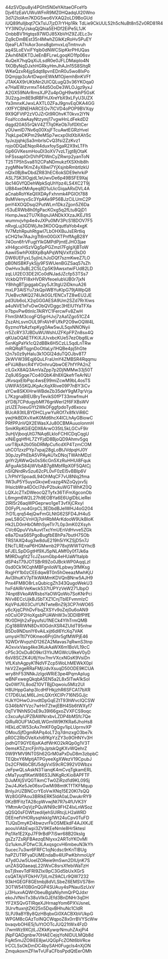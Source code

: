 44zSVDpu8yi4PGht5N0eYAltaeOFceYb
Djv61zEaVUWuWFnR9MZ0HQadqUl20Wno
3d7i2lolAm7KDG5wo6VXAQ2oLD9BoGUd
iUQ89fulljbqt7CkTsIJ7jzD7rYHp1Rk
TdLie9CkUUL52h5cNuBt8n5Zv0RD81R4
YY3INOyUskqQjQhia5EHDf2EiPe5L1JK
OnbbBV1Hgtqs97WDJ85XbVHZ9ZJELc3v
Zq9cDmBEst35r4MwhZGlkKzRoHv5PuEY
0jeaFLAThiAor3ons8gbmvxLqTmtnvuh
aq4SLoEVxiFYqib0dNWCSipKkrPHUQas
ZAvh6NEKTDJeEnBFLrwLgoqKO1fp06sv
4uQeX7hqQqXiJLsdR0e0JFLDMaiplo4N
1XOByNqDJxhHGRkyHmJhAJn15S8SItqR
WKeQzxR4jgSdqt8pvnEDnR0u5wo8IxPo
DQmjqp3cArtDwpnEWkM1OjiemhBnKVFf
JTAKAX9rUKbNn2UICQLugQ3v36YKOqa0
e7HalEWzvrmxT44d5OoDe3WLOJgz9yxJ
A2GX59NArRmsXJPZu4pOgH9wtkhP5GsK
3U2zgJm8E9dRBFHJXreYbX9xLFyU3UZX
Ya3mnxKJwxLAXTL0ZFaJ9gnvEqOKA4GG
rXfFYCBNEHARCEGv7lCVD4oPOP9BVXqy
9X9QFVtP2zVOJZrGt9ROhvKT0kvx2lYN
FoaYccdwAayNtzymj17vgwHnLdFekdD2
dqgd20A55rQkV4ZT7q0KeOb7of0XtCer
yOUwnlD7Nv6q00XsjFTcuAwtEGRzHvel
7IqkLpeDKPm29eMSp7wcxp0ldXbXAh5c
1yJxzjqhkjSa3mbrlsCvQ3fsi2ZzKvz1
rojo0DQaENqoR4duxfoySgaR2X9xLTFh
Gp6GVKesmHouDI3oXV7vzLTjgt8jOtaK
lnFSssapIOrDVhPDWnCyZRwrp2yanToN
T25TP5hSva81I2CPaNDmukzfXSXhIb8h
zygMNw1KmZ4yX8wI7YjXsjnbRmbtIzkU
nQlx0Bj8wDbdZR83hEC6okSDE9ehrkiP
ASL7SK3IOgjdL1eUwvDe6p49BSFE9Xaj
ibc14GVfQDehWpkSqUhYpz4LS4XC2T9j
UB84xe0MrAyeq8D1uUicGiqaARxDVL4A
aCnabRoYKeQIlXDAyFxhnmk4PGIOt788
9sMlVenyxSc3YpAKe9P56BJzCiLUmC2P
pmY4XOQDsqi2PutWLm1DkzZjjon5Z6Da
r53uERWb8h0fgPacKOxg5q2fLtu8QjD1
HxmpJwa2TU7K8qnJiANDkXXzaJKEJ1IS
wumnvjvhp4e4vJXPu0MV3PcS18DOV7F5
nRvgLuj3GDWjJte3KOOQqutfaYob4xgK
1V7MzhRpuhRtgwI7LbOHXBuJsERrtliq
sCHQ1w7AaJrgTt6m00GiXTPnffAgB28Y
74Oon6frVFugtYlkGMPdPjmtEJHO3jae
xlH4gcxHSzVQg5pPGZmzl7FglgXjBToW
AawiI5whPiX8XpBqAPqWNjVxlfzl3kD0
DW6UEFyxL5yjInLhJoDQf7szmKweZ7LO
pB0NlSBKFykSjy9FSWUenBGZSaq57sZh
OwHvx3uBL2C5LCp5K9AwsxtwiFUd82LD
zqLUl2EO3DE2lCo0dNJadJZcfp53TSs7
VckbQ1YFI8xHVDRVfeoeIubVJB0r7jxN
Y8hhgBTjpggabCpy5Jt3tgU2iDknuA26
mxLP3AlSYu7zkQpiWBYuKlpG79jAWpQ8
7UeBvcNKQ274IJk0GLfENCxTZ8wEU2JE
pd3Ub6oLX2qGGGAESA9Um2SZd7RrXiws
a4uNVE1xFvDwObQVDggc3HElU1YaTFXa
Ir7bpvPw6tlnIc7AlRYC1FercwFv8ZwH
FhmShM3cogFQ5grHJvj7zAa1Zgo51CZ4
ZszAhLsvnOUL9FrAVHFUfkP2O9wOQW4L
6yzmoYbAzfxpKyg0Aw5wJL5qxNNONyii
rr5ZcRY37JBDuWUWshUZFKpFPZn8sx4Q
qKUaOQAETFKiXJUvxbcKUe57ezObg6Lw
5xnKgPaYk1cQ2dBBk6H5CzLL5qdLnTRw
mRQRqRTqgnDoOtlaLyi1HQBe4pj5hGte
t2n7s0z9yHaIu3k1OGl24duTQOJbv8T7
2kWVW39Eqj6QuLFraUmY4ZMBSR4Rqqmu
eFVJABsrcR4YVOnhruQbwOE7hfYPA2nZ
clLGxX8AQ3AmVaZpp7p2DjNMMw33j50T
Zq9J6Sgqe7Co40QbK4h8XQkefrTeArNU
JKvsqxEIbPqc4wsE99miZcwM9bL4osTS
UWIFA5SKQJKpAcXqXRive09P7nBY3iCv
sYCw8SKXHrwWBdeZb35deY9gM7qrVrja
L7KzgnaBIEUBryTevikS0fPT33mwfmuH
sYD8j7CPdugybMf76gnWerl2f6FXBsWV
jzUZE7oieuGYt2WkOFggfpdoTyd6xocu
8UcA93tILBYDHCLywYuROf7x8fkViR6C
ywjHkBDXvXwK0Md6hcX4ICLhAyGBiowC
PRfPPJnVQX2EWasXJu80CBMAuuoIonmH
SmiKRpKGiEQDX6ArwO35tL5kLGCvF9ir
3uHjVjboqUtG7NAq6LkIoFCHlCDqCqgU
xINiEgqHfHL7ZYFjdD8BjoQD9Ahmv5gq
usrT8jxA2b05bDRMpCuficdXP4TzmCOM
uhCO1zxzPYp7xpaj28gLoBtJVdpqHJ0Y
30pJzyPhEbA5VPAyAU1xDNojTWAhMDzl
gnYr2jAWwQs0sS6cGn5XzRuHHUi8Fquk
AFguAkS84jWVbAB7g8MbfRpX0F5QAtCj
nSlQNrdRvSzu62cPL0vF0zEI5vBBIp6V
L7rPhlYSpoadL94OhMqCF7vU8Nlq2fma
1W3uP5Y5uyxGkvjwEvazg4NZoQyjxv5j
IHsicbWra4DOcI7dvP2bukuWGTWhKZ0Q
LQXJcZTxDWeocQZTyfx36TiFmXgconOb
L6mgm6W2L27h9EOBYa6E6UglDbLieRei
2IRl5r26aqWPGeprwo1geT3vfXjCRxyl
D0FyPLno4GrpCL3EDbdBJeIWHJ4oG204
7rD1Lqrq54ejQwFmGLNtG62SFD4JH4uS
pwL58GCVnH3j7oHRbMArKdooW9UkBIoK
Hk2LD0nHbOMthSyeTlr7L0p3mK02Xsyh
CVc6QpuVVsAuvtTxcYmUEnVdHvve5ZGk
e8a7DxaS65PgoBugfbEBhPa7butH7SOb
TRS1AXQ4ug3w8duE219h5iYKZSjD5n7J
ENcTLREnaP6HGMwnb2P78xjtWWTQYhcB
bFJELSpDGgtHf9XJ5pNLAMf0y0f7Jk6a
M9RDugfit2TcJZssmGbp4eHUaW1taIpb
dSP4sT79JOTSBrR9Zo0JBckWP0AqqLzI
0sd0Ck1KCqhMBFgniloW1Lpbwy3fMKsg
RxgHY1b0zCEEdqwBT0n5hOeeazMwhKjU
AvI3lhuKV7pTlkWAMmKDVQnBNrw5AJH9
Pnx4FM8O8rLsQubicgZh343QugoWekU3
hxFdAIRrVeKwck537tUPYzVeW271JbpO
74npt8VkoAWRsbsYaOWQoWo7SoKNrPci
NVv8ECcUjkBJSbTXZ1CnjTblEFvmmIzC
KqVPdJ603CuYUNTwteBnZ9j3CP7nWO65
y6cXjqCPihDvFbqZXSYv9oZej0u6oAN9
n0CsIOP2HoXgsbPUAWnW3v3DDIBfPIfE
fKr0DHjh2xFpyufsU1NECk4YlhTrmQMB
jCg188RIWN8DvX0GdnXSR4ZUIdT95nhw
B5Do9NDsnlY6vAiLxijt6dl6YcXq7VAK
umysHTtI7Y0Kmeo6PrjGhr5gfMWPjE46
1QWDrWvpzhD126ZA2Mavas7qRwnS3tnp
AOxvixVasg4ke3KukAaWX6m1BoVL19cC
cP5c3OxDu8O9krl3YlrJMGWcU9keV0yD
6sV8SCZK4U6jYov7mrVXcxNGsK9VsiDn
VfLKshAgpyK1NdVFZcp5WoLhMEWkX0pI
hkV2ZegeRRaFMjUdvXsuqD50ODE9KCUA
wry8hF53NNkJzIgoWRiE3pe4PqmApIug
wBNFxwegQkqbA5EN5a2L8x5lTwA1kSol
Qx0Wf7iL8odZ10VTBjjDqwoiu5Mlz2Ul
H8UHppGahp3lcdHFHkjzhR6SFCA17bXR
C17D6UaLM6LJmLQXrtXCIPr716N5GJjc
HJkYOHwOJnvdtDpGqEZtT93hWvcIQCSW
G346bNYVzc7wHnTZtwjEBH4Sb6tWXyf7
0qTV1NhNSOsE9u39l66gxoZVXFCS9oqc
c3xcuAylJPZBAWNrxbvLZDP4bMSfc7Qe
QiRuROUF1AOdlLWGmlW9KfKRa6JhoHs8
HEkLdCW53cAx7mKF0gQgv1ipLUprnvXP
OMouSjfDgmRAPq4oLT2q7dmzxgO3be7k
pR0C2RbOVeXxhi6fKpYzZY3o9OHNYv3H
jodhQT9GYE6jsKAdfWrKO2kRQp0g1V3T
0emsK5ZzrcFjInYpJptskQgKXvWQehrZ
0W9YMV9NT0Sh62GrM0aPxDuD8m3zbpbC
TEQbxY6MptjATPGyeeXgXWezV19CpubJ
Ds2CFN6bCBfJ5dgVxIS9cRC992V0Wbzx
JeFpwQLsAskN3TianqK4mCvqTgkamERL
cMaTyuqfIKwtW86S3JNKgRcKio8APFTF
DJuMXjSVQGTikmCTw0ZiRzd1d9KL09Sj
2wJ4JKe5Je06svGwMi98mtKTfTKFMqup
BnIyJrUZBNCcrYEoVwXNq15E20Kl7sQQ
Wz8GGPAou3BRIkERK5ldA0aLDwukrRY9
0KzBfFitzTA28cpWvwjNt7R7s4fUVK3Y
YMtmArOqVjzPQuWNI9c9FHZ4IxLnWSoz
qQSQ0sFDWfzediIjehSUlRtcjLH2aWRD
DEEnefVHORysqhkkIg1Wt24uCpv0TuFD
TlJQsDmyKD4bwzvrFkOSMEkdF4AJXKJE
aoouViAbEwpi3ZV9KEeNmle8Hr5ktesl
Pq1Xe1E2XpJ7F9rBdP7iSwr68B20ksIg
gsZz7ZsRjFBAezqENIyxx2ARToYKOvMI
Gz1ukmJFDfwC3LAxqsgcvH6mbeuN3kYh
Sucec7u3wr6FRFC1ojNcdsc9rKnTIBUg
haPZUTRFyaDUMEndaBv4lUPwKbhmoUpY
47ydOJw5UoeIZOReie9mSwn2DlUjnK7S
unZASQ0aeaqL22IWxC8srsXfebiWaTzH
bsTj9xevTdFRI9ZIxi9pC3Gd5bUxXGrS
csQATAjVFDkHV7jiILmZ9ACLr9QW7232
93kHGEGF8GEtmbj8dVLSbeZ6EMSVS78m
3OTW5410BGnQGP4SUAuy4sPNauiSzUxV
jJ3HuxvAQWrObeuBgIaNiyhmQrPQJdxr
ekoJVNniTx38uVlkGJEfd3BnDNHr3qDH
YF2XSQvGTIRqeXJHrnapYom6PXVJsneL
3UrvftuxnjtZKI25n5DqvBHhuNc1CldR
SLPJ9aBYBy8QzHBqbxGi0XACBXbVUkpG
WPGM8cGAzToINQCWqpoZ8x0rrBVYScWw
bvaqvbOHiE5j1uYtOOTcJUQ21tWx4FzD
i7wmWz9XCjtLJZKkKywqrNmuhZAxjPi4
jNpFQADgnbw70HAECejqYoNIDULMQb8d
FqAt5mJZO9iEE8jwUQGpFcZONt6bVRce
lrCCLSsOkDmDC4bySAH0FugcIs4nXjON
ZmqukoxmZFIwTvUFaCFbsPpdQtEerOMh
